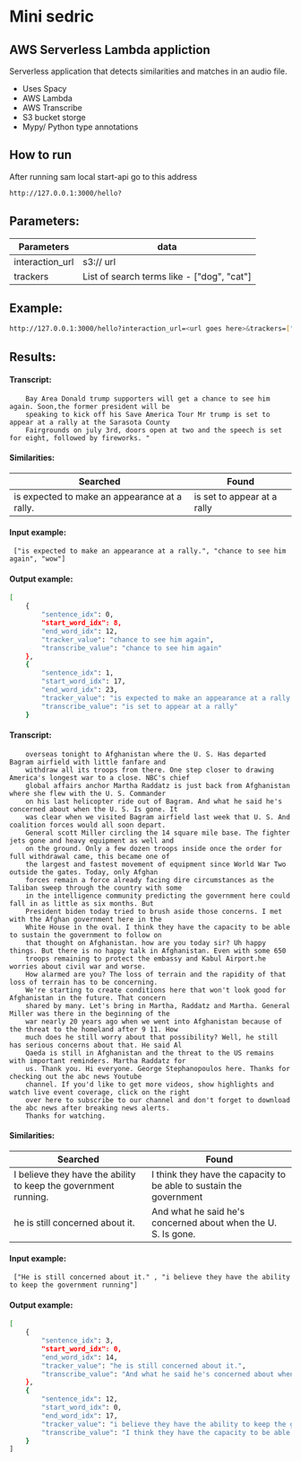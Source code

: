 # Mini sedric
## AWS Serverless Lambda appliction

Serverless application that detects similarities and matches in an audio file.
* Uses Spacy
* AWS Lambda
* AWS Transcribe
* S3 bucket storge
* Mypy/ Python type annotations

## How to run

After running sam local start-api go to this address
```sh
http://127.0.0.1:3000/hello?
```

## Parameters:

| Parameters | data |
| ------ | ------ |
| interaction_url | s3:// url  |
| trackers | List of search terms like - ["dog", "cat"] |

## Example:
```sh
http://127.0.0.1:3000/hello?interaction_url=<url goes here>&trackers=["hello sir, how are you?"]
```

## Results:

#### Transcript:

		Bay Area Donald trump supporters will get a chance to see him again. Soon,the former president will be
		speaking to kick off his Save America Tour Mr trump is set to appear at a rally at the Sarasota County
		Fairgrounds on july 3rd, doors open at two and the speech is set for eight, followed by fireworks. "

#### Similarities:
| Searched | Found |
| ------ | ------ |
| is expected to make an appearance at a rally. |is set to appear at a rally  |

#### Input example:
     ["is expected to make an appearance at a rally.", "chance to see him again", "wow"]

#### Output example:
```sh
[
    {
        "sentence_idx": 0,
        "start_word_idx": 8,
        "end_word_idx": 12,
        "tracker_value": "chance to see him again",
        "transcribe_value": "chance to see him again"
    },
    {
        "sentence_idx": 1,
        "start_word_idx": 17,
        "end_word_idx": 23,
        "tracker_value": "is expected to make an appearance at a rally.",
        "transcribe_value": "is set to appear at a rally"
    }
```

#### Transcript:

		overseas tonight to Afghanistan where the U. S. Has departed Bagram airfield with little fanfare and
        withdraw all its troops from there. One step closer to drawing America's longest war to a close. NBC's chief
        global affairs anchor Martha Raddatz is just back from Afghanistan where she flew with the U. S. Commander
        on his last helicopter ride out of Bagram. And what he said he's concerned about when the U. S. Is gone. It
        was clear when we visited Bagram airfield last week that U. S. And coalition forces would all soon depart.
        General scott Miller circling the 14 square mile base. The fighter jets gone and heavy equipment as well and
        on the ground. Only a few dozen troops inside once the order for full withdrawal came, this became one of
        the largest and fastest movement of equipment since World War Two outside the gates. Today, only Afghan
        forces remain a force already facing dire circumstances as the Taliban sweep through the country with some
        in the intelligence community predicting the government here could fall in as little as six months. But
        President biden today tried to brush aside those concerns. I met with the Afghan government here in the
        White House in the oval. I think they have the capacity to be able to sustain the government to follow on
        that thought on Afghanistan. how are you today sir? Uh happy things. But there is no happy talk in Afghanistan. Even with some 650 
        troops remaining to protect the embassy and Kabul Airport.he worries about civil war and worse.
        How alarmed are you? The loss of terrain and the rapidity of that loss of terrain has to be concerning.
        We're starting to create conditions here that won't look good for Afghanistan in the future. That concern
        shared by many. Let's bring in Martha, Raddatz and Martha. General Miller was there in the beginning of the
        war nearly 20 years ago when we went into Afghanistan because of the threat to the homeland after 9 11. How
        much does he still worry about that possibility? Well, he still has serious concerns about that. He said Al
        Qaeda is still in Afghanistan and the threat to the US remains with important reminders. Martha Raddatz for
        us. Thank you. Hi everyone. George Stephanopoulos here. Thanks for checking out the abc news Youtube
        channel. If you'd like to get more videos, show highlights and watch live event coverage, click on the right 
        over here to subscribe to our channel and don't forget to download the abc news after breaking news alerts. 
        Thanks for watching. 
   
#### Similarities:
| Searched | Found |
| ------ | ------ |
| I believe they have the ability to keep the government running. |I think they have the capacity to be able to sustain the government  |     
| he is still concerned about it. |And what he said he's concerned about when the U. S. Is gone. |     
#### Input example:
     ["He is still concerned about it." , "i believe they have the ability to keep the government running"]

#### Output example:
```sh
[
    {
        "sentence_idx": 3,
        "start_word_idx": 0,
        "end_word_idx": 14,
        "tracker_value": "he is still concerned about it.",
        "transcribe_value": "And what he said he's concerned about when the U. S. Is gone."
    },
    {
        "sentence_idx": 12,
        "start_word_idx": 0,
        "end_word_idx": 17,
        "tracker_value": "i believe they have the ability to keep the government running",
        "transcribe_value": "I think they have the capacity to be able to sustain the government to follow on that thought"
    }
]
```
